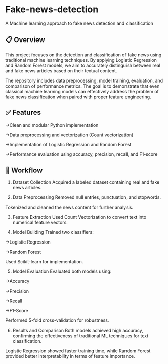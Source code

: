 # Fake-news-detection
A Machine learning approach to fake news detection and classification

## 📋 Overview

This project focuses on the detection and classification of fake news using traditional machine learning techniques. By applying Logistic Regression and Random Forest models, we aim to accurately distinguish between real and fake news articles based on their textual content.

The repository includes data preprocessing, model training, evaluation, and comparison of performance metrics. The goal is to demonstrate that even classical machine learning models can effectively address the problem of fake news classification when paired with proper feature engineering.

## ✅ Features

->Clean and modular Python implementation

->Data preprocessing and vectorization (Count vectorization)

->Implementation of Logistic Regression and Random Forest

->Performance evaluation using accuracy, precision, recall, and F1-score

## 🔄 Workflow
1. Dataset Collection
Acquired a labeled dataset containing real and fake news articles.


2. Data Preprocessing
Removed null entries, punctuation, and stopwords.

Tokenized and cleaned the news content for further analysis.

3. Feature Extraction
Used Count Vectorization to convert text into numerical feature vectors.

4. Model Building
Trained two classifiers:

->Logistic Regression

->Random Forest

Used Scikit-learn for implementation.

5. Model Evaluation
Evaluated both models using:

->Accuracy

->Precision

->Recall

->F1-Score

Performed 5-fold cross-validation for robustness.

6. Results and Comparison
Both models achieved high accuracy, confirming the effectiveness of traditional ML techniques for text classification.

Logistic Regression showed faster training time, while Random Forest provided better interpretability in terms of feature importance.




